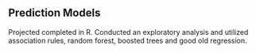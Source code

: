 ## Prediction Models
Projected completed in R. Conducted an exploratory analysis and utilized association rules, random forest, boosted trees and good old regression. 
